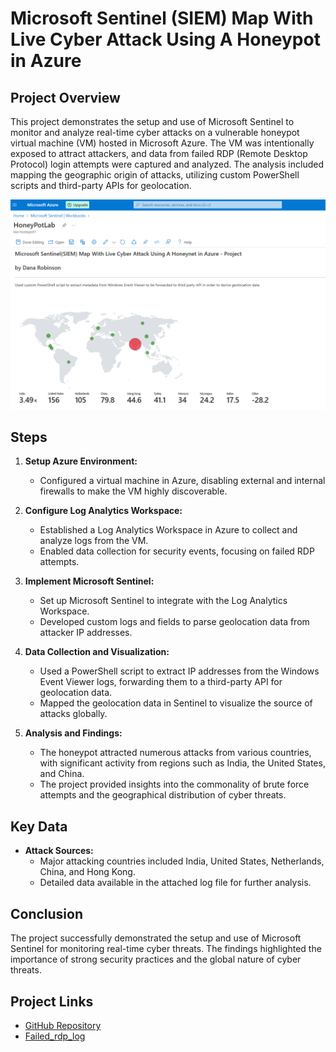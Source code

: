 # Microsoft Sentinel (SIEM) Map With Live Cyber Attack Using A Honeypot in Azure

## Project Overview

This project demonstrates the setup and use of Microsoft Sentinel to monitor and analyze real-time cyber attacks on a vulnerable honeypot virtual machine (VM) hosted in Microsoft Azure. The VM was intentionally exposed to attract attackers, and data from failed RDP (Remote Desktop Protocol) login attempts were captured and analyzed. The analysis included mapping the geographic origin of attacks, utilizing custom PowerShell scripts and third-party APIs for geolocation.

![Live Cyber Attack](https://github.com/danartech/Honeynet-Azure-Project/blob/main/Screenshot%202024-07-24%20174223.png)


## Steps

1. **Setup Azure Environment:**
   - Configured a virtual machine in Azure, disabling external and internal firewalls to make the VM highly discoverable.

2. **Configure Log Analytics Workspace:**
   - Established a Log Analytics Workspace in Azure to collect and analyze logs from the VM.
   - Enabled data collection for security events, focusing on failed RDP attempts.

3. **Implement Microsoft Sentinel:**
   - Set up Microsoft Sentinel to integrate with the Log Analytics Workspace.
   - Developed custom logs and fields to parse geolocation data from attacker IP addresses.

4. **Data Collection and Visualization:**
   - Used a PowerShell script to extract IP addresses from the Windows Event Viewer logs, forwarding them to a third-party API for geolocation data.
   - Mapped the geolocation data in Sentinel to visualize the source of attacks globally.

5. **Analysis and Findings:**
   - The honeypot attracted numerous attacks from various countries, with significant activity from regions such as India, the United States, and China.
   - The project provided insights into the commonality of brute force attempts and the geographical distribution of cyber threats.

## Key Data

- **Attack Sources:**
  - Major attacking countries included India, United States, Netherlands, China, and Hong Kong.
  - Detailed data available in the attached log file for further analysis.

## Conclusion

The project successfully demonstrated the setup and use of Microsoft Sentinel for monitoring real-time cyber threats. The findings highlighted the importance of strong security practices and the global nature of cyber threats.

## Project Links

- [GitHub Repository](https://github.com/danartech/Honeynet-Azure-Project)
- [Failed_rdp_log](https://github.com/danartech/Honeynet-Azure-Project/blob/main/failedrdp.log)

